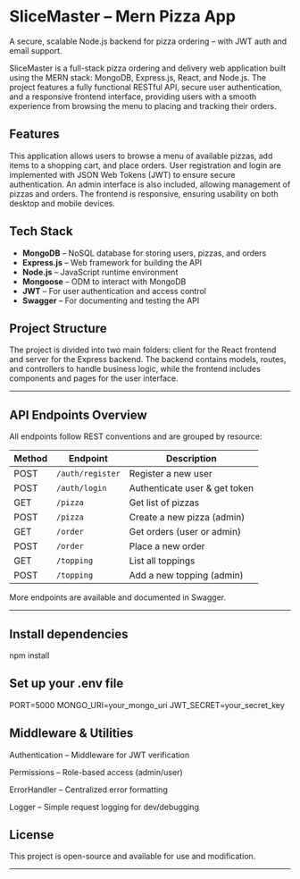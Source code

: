 # SliceMaster – Mern Pizza App
A secure, scalable Node.js backend for pizza ordering – with JWT auth and email support.

SliceMaster is a full-stack pizza ordering and delivery web application built using the MERN stack: MongoDB, Express.js, React, and Node.js. The project features a fully functional RESTful API, secure user authentication, and a responsive frontend interface, providing users with a smooth experience from browsing the menu to placing and tracking their orders.

## Features

This application allows users to browse a menu of available pizzas, add items to a shopping cart, and place orders. User registration and login are implemented with JSON Web Tokens (JWT) to ensure secure authentication. An admin interface is also included, allowing management of pizzas and orders. The frontend is responsive, ensuring usability on both desktop and mobile devices.

## Tech Stack


- **MongoDB** – NoSQL database for storing users, pizzas, and orders
- **Express.js** – Web framework for building the API
- **Node.js** – JavaScript runtime environment
- **Mongoose** – ODM to interact with MongoDB
- **JWT** – For user authentication and access control
- **Swagger** – For documenting and testing the API
  
## Project Structure

The project is divided into two main folders: client for the React frontend and server for the Express backend. The backend contains models, routes, and controllers to handle business logic, while the frontend includes components and pages for the user interface.


---

## API Endpoints Overview

All endpoints follow REST conventions and are grouped by resource:

| Method | Endpoint           | Description                  |
|--------|--------------------|------------------------------|
| POST   | `/auth/register`   | Register a new user          |
| POST   | `/auth/login`      | Authenticate user & get token |
| GET    | `/pizza`           | Get list of pizzas           |
| POST   | `/pizza`           | Create a new pizza (admin)   |
| GET    | `/order`           | Get orders (user or admin)   |
| POST   | `/order`           | Place a new order            |
| GET    | `/topping`         | List all toppings            |
| POST   | `/topping`         | Add a new topping (admin)    |

More endpoints are available and documented in Swagger.

---

## Install dependencies

npm install

## Set up your .env file

PORT=5000
MONGO_URI=your_mongo_uri
JWT_SECRET=your_secret_key

## Middleware & Utilities
Authentication – Middleware for JWT verification

Permissions – Role-based access (admin/user)

ErrorHandler – Centralized error formatting

Logger – Simple request logging for dev/debugging

## License

This project is open-source and available for use and modification.



---


